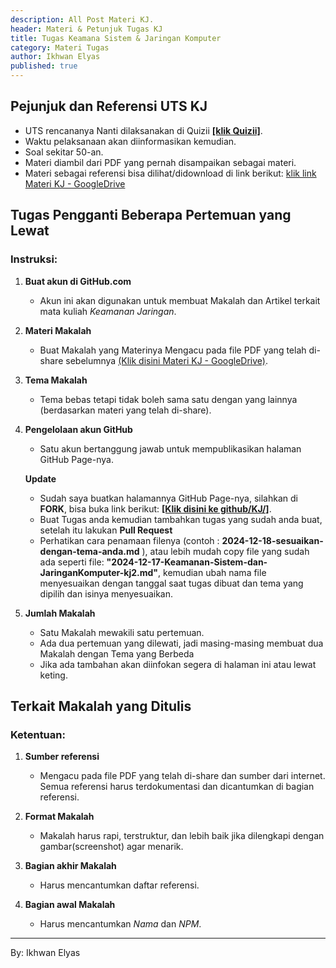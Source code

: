 ```yaml
---
description: All Post Materi KJ.
header: Materi & Petunjuk Tugas KJ
title: Tugas Keamana Sistem & Jaringan Komputer
category: Materi Tugas
author: Ikhwan Elyas
published: true
---
```


## Pejunjuk dan Referensi UTS KJ
- UTS rencananya Nanti dilaksanakan di Quizii **[[klik Quizii]](https://quizizz.com/)**.
- Waktu pelaksanaan akan diinformasikan kemudian.
- Soal sekitar 50-an.
- Materi diambil dari PDF yang pernah disampaikan sebagai materi.
- Materi sebagai referensi bisa dilihat/didownload di link berikut: [klik link Materi KJ - GoogleDrive](https://drive.google.com/drive/folders/1z3DPCvVm7tso1n8lYAeRlLdjPrwDdtZy?usp=sharing)

## Tugas Pengganti Beberapa Pertemuan yang Lewat

### Instruksi:
1. **Buat akun di GitHub.com**
   - Akun ini akan digunakan untuk membuat Makalah dan Artikel terkait mata kuliah *Keamanan Jaringan*.

2. **Materi Makalah**
   - Buat Makalah yang Materinya Mengacu pada file PDF yang telah di-share sebelumnya [(Klik disini Materi KJ - GoogleDrive)](https://drive.google.com/drive/folders/1z3DPCvVm7tso1n8lYAeRlLdjPrwDdtZy?usp=sharing).

3. **Tema Makalah**
   - Tema bebas tetapi tidak boleh sama satu dengan yang lainnya (berdasarkan materi yang telah di-share).

4. **Pengelolaan akun GitHub**
   - Satu akun bertanggung jawab untuk mempublikasikan halaman GitHub Page-nya.

   **Update**
   - Sudah saya buatkan halamannya GitHub Page-nya, silahkan di **FORK**, bisa buka link berikut: [**[Klik disini ke github/KJ/]**](https://github.com/infoummu/KJ/).
   - Buat Tugas anda kemudian tambahkan tugas yang sudah anda buat, setelah itu lakukan **Pull Request**
   - Perhatikan cara penamaan filenya (contoh : **2024-12-18-sesuaikan-dengan-tema-anda.md** ), atau lebih mudah copy file yang sudah ada seperti file: **"2024-12-17-Keamanan-Sistem-dan-JaringanKomputer-kj2.md"**, kemudian ubah nama file menyesuaikan dengan tanggal saat tugas dibuat dan tema yang dipilih dan isinya menyesuaikan.

5. **Jumlah Makalah**
   - Satu Makalah mewakili satu pertemuan.
   - Ada dua pertemuan yang dilewati, jadi masing-masing membuat dua Makalah dengan Tema yang Berbeda
   - Jika ada tambahan akan diinfokan segera di halaman ini atau lewat keting. 

## Terkait Makalah yang Ditulis

### Ketentuan:
1. **Sumber referensi**
   - Mengacu pada file PDF yang telah di-share dan sumber dari internet. Semua referensi harus terdokumentasi dan dicantumkan di bagian referensi.

2. **Format Makalah**
   - Makalah harus rapi, terstruktur, dan lebih baik jika dilengkapi dengan gambar(screenshot) agar menarik.

3. **Bagian akhir Makalah**
   - Harus mencantumkan daftar referensi.

4. **Bagian awal Makalah**
   - Harus mencantumkan *Nama* dan *NPM*. 


***
By: Ikhwan Elyas